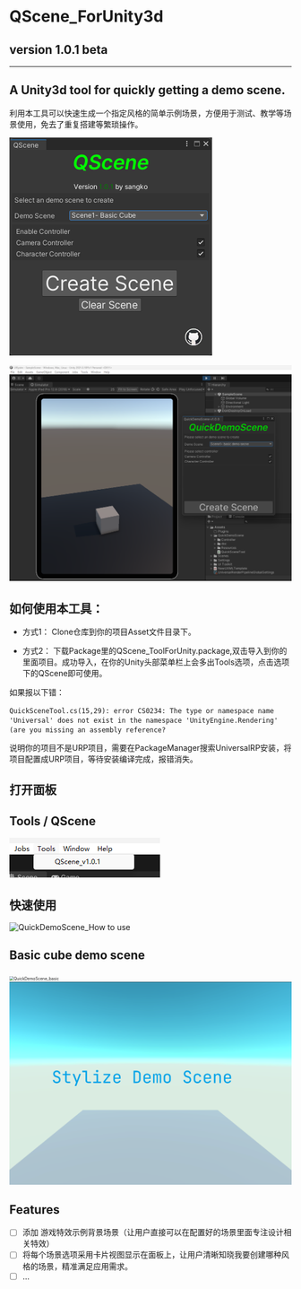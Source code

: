 # QScene_ForUnity3d

## version 1.0.1 beta 

------

## A  Unity3d tool for quickly getting a demo scene.

利用本工具可以快速生成一个指定风格的简单示例场景，方便用于测试、教学等场景使用，免去了重复搭建等繁琐操作。

![image-20230907203237069](./doc/image-20230907203237069.png)

<img src="doc/image-20230116090129289.png" alt="image-20230116090129289" style="zoom: 50%;" />

## 如何使用本工具：

-  方式1： Clone仓库到你的项目Asset文件目录下。

- 方式2： 下载Package里的QScene_ToolForUnity.package,双击导入到你的里面项目。成功导入，在你的Unity头部菜单栏上会多出Tools选项，点击选项下的QScene即可使用。

如果报以下错：

`QuickSceneTool.cs(15,29): error CS0234: The type or namespace name 'Universal' does not exist in the namespace 'UnityEngine.Rendering' (are you missing an assembly reference?`

说明你的项目不是URP项目，需要在PackageManager搜索UniversalRP安装，将项目配置成URP项目，等待安装编译完成，报错消失。

## 打开面板

## Tools / QScene

![image-20230907204023539](./doc/image-20230907204023539.png)

## 快速使用

![QuickDemoScene_How to use](doc/QuickDemoScene_Howtouse.gif)

## Basic cube demo scene

<img src="doc/QuickDemoScene_basic.gif" alt="QuickDemoScene_basic" style="zoom:50%;" />



<img src="doc/image-20230118034613147.png" alt="image-20230118034613147" style="zoom:80%;" />

## Features

- [ ] 添加 游戏特效示例背景场景（让用户直接可以在配置好的场景里面专注设计相关特效）
- [ ] 将每个场景选项采用卡片视图显示在面板上，让用户清晰知晓我要创建哪种风格的场景，精准满足应用需求。
- [ ] ...
